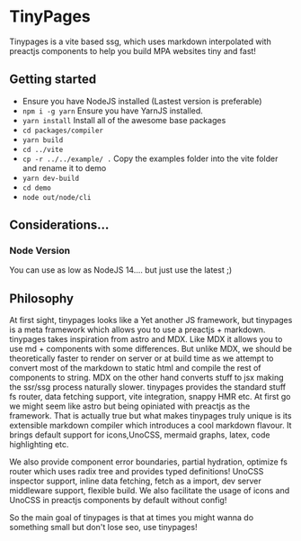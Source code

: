 # TinyPages

Tinypages is a vite based ssg, which uses markdown interpolated with preactjs components to help you build MPA websites tiny and fast!

## Getting started
 - Ensure you have NodeJS installed (Lastest version is preferable)
 - `npm i -g yarn` Ensure you have YarnJS installed.
 - `yarn install` Install all of the awesome base packages
 - `cd packages/compiler`
 - `yarn build`
 - `cd ../vite`
 - `cp -r ../../example/ .` Copy the examples folder into the vite folder and rename it to demo
 - `yarn dev-build`
 - `cd demo`
 - `node out/node/cli`

## Considerations...

### Node Version
You can use as low as NodeJS 14.... but just use the latest ;)

## Philosophy

At first sight, tinypages looks like a Yet another JS framework, but tinypages is a meta framework which allows you to use a preactjs + markdown. 
tinypages takes inspiration from astro and MDX. Like MDX it allows you to use md + components with some differences. But unlike MDX, we should be theoretically faster to render on server or at build time as we attempt to convert most of the markdown to static html and compile the rest of components to string. MDX on the other hand converts stuff to jsx making the ssr/ssg process naturally slower.
tinypages provides the standard stuff fs router, data fetching support, vite integration, snappy HMR etc. 
At first go we might seem like astro but being opiniated with preactjs as the framework. That is actually true but what makes tinypages truly unique is its extensible markdown compiler which introduces a cool markdown flavour. It brings default support for icons,UnoCSS, mermaid graphs, latex, code highlighting etc. 

We also provide component error boundaries, partial hydration, optimize fs router which uses radix tree and provides typed definitions! UnoCSS inspector support, inline data fetching, fetch as a import, dev server middleware support, flexible build. We also facilitate the usage of icons and UnoCSS in preactjs components by default without config!

So the main goal of tinypages is that at times you might wanna do something small but don't lose seo, use tinypages!

